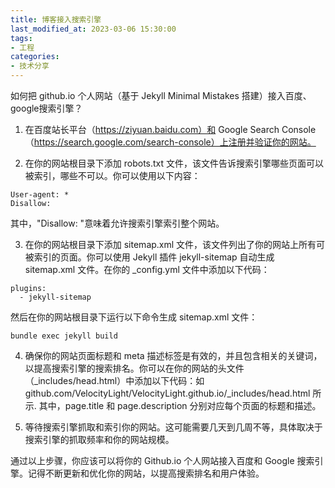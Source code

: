 ```yaml
---
title: 博客接入搜索引擎
last_modified_at: 2023-03-06 15:30:00
tags:
- 工程
categories:
- 技术分享
---
```


如何把 github.io 个人网站（基于 Jekyll Minimal Mistakes 搭建）接入百度、google搜索引擎？


1. 在百度站长平台（https://ziyuan.baidu.com）和 Google Search Console（https://search.google.com/search-console）上注册并验证你的网站。

2. 在你的网站根目录下添加 robots.txt 文件，该文件告诉搜索引擎哪些页面可以被索引，哪些不可以。你可以使用以下内容：
```
User-agent: *
Disallow: 
```
其中，"Disallow: "意味着允许搜索引擎索引整个网站。

3. 在你的网站根目录下添加 sitemap.xml 文件，该文件列出了你的网站上所有可被索引的页面。你可以使用 Jekyll 插件 jekyll-sitemap 自动生成 sitemap.xml 文件。在你的 _config.yml 文件中添加以下代码：
```
plugins:
  - jekyll-sitemap
```
然后在你的网站根目录下运行以下命令生成 sitemap.xml 文件：
```
bundle exec jekyll build
```

4. 确保你的网站页面标题和 meta 描述标签是有效的，并且包含相关的关键词，以提高搜索引擎的搜索排名。你可以在你的网站的头文件（_includes/head.html）中添加以下代码：如 github.com/VelocityLight/VelocityLight.github.io/_includes/head.html 所示.
其中，page.title 和 page.description 分别对应每个页面的标题和描述。

5. 等待搜索引擎抓取和索引你的网站。这可能需要几天到几周不等，具体取决于搜索引擎的抓取频率和你的网站规模。

通过以上步骤，你应该可以将你的 Github.io 个人网站接入百度和 Google 搜索引擎。记得不断更新和优化你的网站，以提高搜索排名和用户体验。

